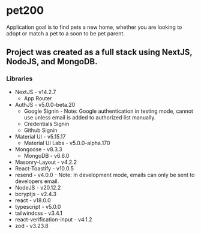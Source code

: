 # pet200

Application goal is to find pets a new home, whether you are looking to adopt or match a pet to a soon to be pet parent.

## Project was created as a full stack using NextJS, NodeJS, and MongoDB.

### Libraries
- NextJS - v14.2.7
    - App Router
- AuthJS - v5.0.0-beta.20
    - Google Signin - Note: Google authentication in testing mode, cannot use unless email is added to authorized list manually.
    - Credentials Signin
    - Github Signin
- Material UI - v5.15.17
    - Material UI Labs - v5.0.0-alpha.170
- Mongoose - v8.3.3
    - MongoDB - v6.6.0
- Masonry-Layout - v4.2.2
- React-Toastify - v10.0.5
- resend - v4.0.0 - Note: In development mode, emails can only be sent to developers email.
- NodeJS - v20.12.2
- bcryptjs - v2.4.3
- react - v18.0.0
- typescript - v5.0.0
- tailwindcss - v3.4.1
- react-verification-input - v4.1.2
- zod - v3.23.8